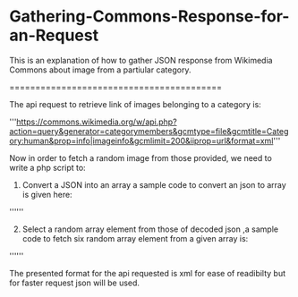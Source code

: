 Gathering-Commons-Response-for-an-Request
=========================================

This is an explanation of how to gather JSON response from Wikimedia Commons about image from a partiular category.

=========================================

The api request to retrieve link of images belonging to a category is:

'''https://commons.wikimedia.org/w/api.php?action=query&generator=categorymembers&gcmtype=file&gcmtitle=Category:human&prop=info|imageinfo&gcmlimit=200&iiprop=url&format=xml'''

Now in order to fetch a random image from those provided, we need to write a php script to:

1) Convert a JSON into an array a sample code to convert an json to array is given here:

'''<?php
$json = '{"a":1,"b":2,"c":3,"d":4,"e":5}';
var_dump(json_decode($json, true));
?>'''

2) Select a random array element from those of decoded json ,a sample code to fetch six random array element from a given 
array is:

'''<?php
$input = array("link1", "link2", "link3", "link4", "link5", "link6");
$rando_m = array_rand($input, 6);
echo $input[$rand_keys[0]] . "\n";
echo $input[$rand_keys[1]] . "\n";
echo $input[$rand_keys[2]] . "\n";
echo $input[$rand_keys[3]] . "\n";
echo $input[$rand_keys[4]] . "\n";
echo $input[$rand_keys[5]] . "\n";
?>'''

The presented format for the api requested is xml for ease of readibilty but for faster request json will be used.

